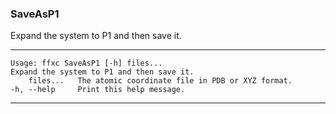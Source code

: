 ### SaveAsP1

Expand the system to P1 and then save it.

---
```
Usage: ffxc SaveAsP1 [-h] files...
Expand the system to P1 and then save it.
    files...   The atomic coordinate file in PDB or XYZ format.
-h, --help     Print this help message.
```
---
